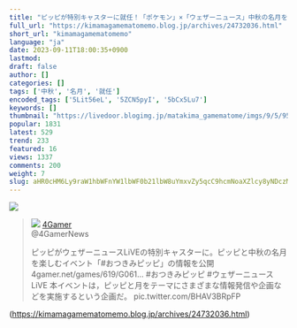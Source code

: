 ```yaml
---
title: "ピッピが特別キャスターに就任！「ポケモン」×「ウェザーニュース」中秋の名月を楽しむイベント『おつきみピッピ』が開催。9"
full_url: "https://kimamagamematomemo.blog.jp/archives/24732036.html"
short_url: "kimamagamematomemo"
language: "ja"
date: 2023-09-11T18:00:35+0900
lastmod: 
draft: false
author: []
categories: []
tags: ['中秋', '名月', '就任']
encoded_tags: ['5Lit56eL', '5ZCN5pyI', '5bCx5Lu7']
keywords: []
thumbnail: "https://livedoor.blogimg.jp/matakima_gamematome/imgs/9/5/95cd067f-s.png"
popular: 1831
latest: 529
trend: 233
featured: 16
views: 1337
comments: 200
weight: 7
slug: aHR0cHM6Ly9raW1hbWFnYW1lbWF0b21lbW8uYmxvZy5qcC9hcmNoaXZlcy8yNDczMjAzNi5odG1s
---
```


![](https://livedoor.blogimg.jp/matakima_gamematome/imgs/9/5/95cd067f-s.png)

<blockquote id='twibodyCmhW2d6yhz'> <p> <img src='https://livedoor.blogimg.jp/matakima_gamematome/imgs/2/5/25154428.png'> <a target='_blank' href='https://twitter.com/4GamerNews/status/1700031422655066344'>4Gamer </a><br> @4GamerNews </p> <p id='twitextCmhW2d6yhz'> ピッピがウェザーニュースLiVEの特別キャスターに。ピッピと中秋の名月を楽しむイベント「#おつきみピッピ」の情報を公開 4gamer.net/games/619/G061… #おつきみピッピ #ウェザーニュースLiVE 本イベントは，ピッピと月をテーマにさまざまな情報発信や企画などを実施するという企画だ。 pic.twitter.com/BHAV3BRpFP </p> <p> <a target='_blank' href='https://twitter.com/4GamerNews/status/1700031422655066344'></a> </p> </blockquote> 

(https://kimamagamematomemo.blog.jp/archives/24732036.html)
